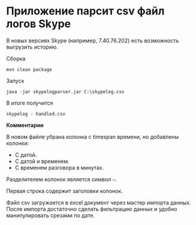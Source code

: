 # Приложение парсит csv файл логов Skype

В новых версиях Skype (например, 7.40.76.202) есть возможность выгрузить историю.


Сборка

`mvn clean package`

Запуск

`java -jar skypelogparser.jar C:\skypelog.csv`

В итоге получится

`skypelog - handled.csv`


**Комментарии**

В новом файле убрана колонка с timespan времени, но добавлены колонки:
* С датой.
* С датой и временем.
* С временем разговора в минутах.

Разделителем колонок является символ `~`.

Первая строка содержит заголовки колонок.

Файл csv загружается в excel документ через мастер импорта данных.
После импорта достаточно сделать фильтрацию  данных и удобно манипулировать срезами по дате.

